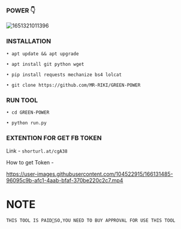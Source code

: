 ### POWER 👇
![1651321011396](https://user-images.githubusercontent.com/104522915/166105349-8792db04-219d-427d-aacb-ea4e52d7d85a.jpg)

### INSTALLATION

```• apt update && apt upgrade```

```• apt install git python wget```

```• pip install requests mechanize bs4 lolcat```

```• git clone https://github.com/MR-RIKI/GREEN-POWER```

### RUN TOOL

```• cd GREEN-POWER```

```• python run.py```

### EXTENTION FOR GET FB TOKEN

Link - ```shorturl.at/cgA38```

How to get Token -

https://user-images.githubusercontent.com/104522915/166131485-96095c9b-afc1-4aab-bfaf-370be220c2c7.mp4


# NOTE

```THIS TOOL IS PAID💌SO,YOU NEED TO BUY APPROVAL FOR USE THIS TOOL```
